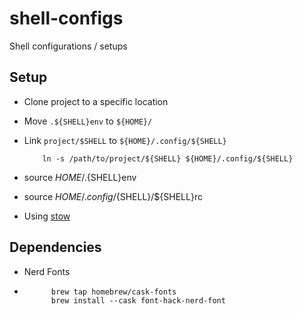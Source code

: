 # shell-configs
Shell configurations / setups

## Setup

- Clone project to a specific location
- Move ```.${SHELL}env``` to ```${HOME}/```
- Link ```project/$SHELL``` to ```${HOME}/.config/${SHELL}```
    ```shell
        ln -s /path/to/project/${SHELL} ${HOME}/.config/${SHELL}
    ```
- source ${HOME}/.${SHELL}env
- source ${HOME}/.config/${SHELL}/${SHELL}rc

- Using [stow](https://www.gnu.org/software/stow/manual/stow.html)

## Dependencies

- Nerd Fonts

- ```shell
        brew tap homebrew/cask-fonts
        brew install --cask font-hack-nerd-font
    ```
